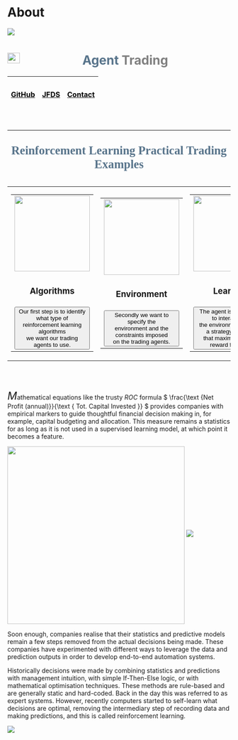 # About

<img src="https://render.githubusercontent.com/render/math?math=e^{i +\pi} =x+1">

<h1><center> <img  src="https://github.com/firmai/random-assets-two/raw/master/labs/3dgifmaker30.gif" width="28" height="24" style="float:left;">  <strong><font color="#58748B">Agent</font> <font color="grey">Trading</font> </center></h1></strong>

| <a href="https://github.com/firmai/machine-learning-asset-management"><h3 ><center>  <font color="black" size=3>  GitHub</font></center></h3></a> | <a href="https://jfds.pm-research.com/content/2/1/10"><h3 ><center><font color="black" size=3>JFDS</font></center></h3></a> | <a href="mailto:dsnow@live.com"><h3 ><center><font color="black" size=3>Contact</font> </center></h3></a> |
| --- | --- | --- |

<br>



---------

<br>
<center><font face="Lucida Sans Unicode" color="#58748B" size=6><strong><sup>Reinforcement Learning Practical Trading Examples</sup></strong></font></center>



<br>

<table>
  <tr>

  </tr>
  <tr>
    <td><table>
  <tr>
    <td><a href="#prediction_head"> <center><img width="170" height="170" src="https://github.com/firmai/random-assets-two/raw/master/labs/blackboard.png"> </center>  <a/></td>
  </tr>
  <tr>
    <td ><center><h3  > Algorithms </h3></center>  </td>
  </tr>
  <tr>
    <td ><a href="#prediction_head" ><button  > Our first step is to identify</br> what type of reinforcement learning algorithms </br>
    we want our trading agents to use. </button> </a> </td>
  </tr>
</table> </td>
<td><table>
  <tr>
    <td><a href="#synth_head"> <center><img width="170" height="170" src="https://github.com/firmai/random-assets-two/raw/master/labs/data-spider.png"> </center>  <a/></td>
  </tr>
  <tr>
    <td ><center><h3  > Environment </h3></center>  </td>
  </tr>
  <tr>
    <td ><a href="#synth" ><button > Secondly we want to specify the </br> environment and the constraints imposed</br>on the trading agents.</button> </a> </td>
  </tr>
</table> </td>

<td><table>
  <tr>
    <td><a href="#vis_head"> <center><img width="170" height="170" src="https://github.com/firmai/random-assets-two/raw/master/labs/business-and-finance.png"> </center>  <a/></td>
  </tr>
  <tr>
    <td ><center><h3  > Learning </h3></center>  </td>
  </tr>
  <tr>
    <td ><a href="#vis_head" ><button > The agent is then asked to interact with  </br>the environment to learn a strategy or policy </br> that maximises some reward function. </button> </a> </td>
  </tr>
</table> </td>

  </tr>

</table> 

<br>
<br>




<font size=5><em>M</em></font>athematical equations like the trusty $ROC$ formula
$
\frac{\text {Net Profit (annual)}}{\text { Tot. Capital Invested }}
$ provides companies with empirical markers to guide thoughtful financial decision making in, for example, capital budgeting and allocation. This measure remains a statistics for as long as it is not used in a supervised learning model, at which point it becomes a feature.

<img src="https://github.com/firmai/random-assets-two/raw/master/labs/Mountain_blreal2.png" align="center" width="400"/>

<img src="https://render.githubusercontent.com/render/math?math=z=f(b+x \cdot w)=f\left(b+\sum_{i=1}^{n} x_{i} w_{i}\right)">


Soon enough, companies realise that their statistics and predictive models remain a few steps removed from the actual decisions being made. These companies have experimented with different ways to leverage the data and prediction outputs in order to develop end-to-end automation systems. 

Historically decisions were made by combining statistics and predictions with management intuition, with simple If-Then-Else logic, or with mathematical optimisation techniques. These methods are rule-based and are generally static and hard-coded.  Back in the day this was referred to as expert systems. However, recently computers started to self-learn what decisions are optimal, removing the intermediary step of recording data and making predictions, and this is called reinforcement learning. 

<img src="https://docs.google.com/drawings/d/e/2PACX-1vQQYvxX9VBU45Oh1rP2v5SirKBrRcKmUonOvM_0mqHCVemxLh6ofPc-YA5RUtKHV4t0WQEvUUR2ByhK/pub?w=2043&amp;h=896">








